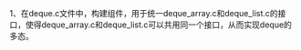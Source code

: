 1、在deque.c文件中，构建组件，用于统一deque_array.c和deque_list.c的接口，使得deque_array.c和deque_list.c可以共用同一个接口，从而实现deque的多态。